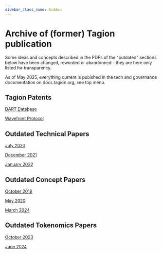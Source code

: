 ```yaml
---
sidebar_class_name: hidden
---
```

# Archive of (former) Tagion publication 

Some ideas and concepts described in the PDFs of the "outdated" sections below have been changed, reworded or abandonned - they are here only listed for transparency. 

As of May 2025, everything current is pubished in the tech and governance documentation on docs.tagion.org, see top menu. 

## Tagion Patents

[DART Database](https://github.com/tagion/tagion/blob/e4a0e5f3c51d303c00562a6c63306174998e1630/docs/static/DART_Patent_EP_3790224_A1.pdf)

[Wavefront Protocol](https://github.com/tagion/tagion/blob/e4a0e5f3c51d303c00562a6c63306174998e1630/docs/static/Wavefront_Patent_EP_3851974_A1.pdf)

## Outdated Technical Papers

[July 2020](https://github.com/tagion/tagion/blob/2d7cf36d89eb2e9213b1e8b4e375a3786e373650/docs/static/Tagion_2020_July_Tech.pdf)

[December 2021](https://github.com/tagion/tagion/blob/2d7cf36d89eb2e9213b1e8b4e375a3786e373650/docs/static/Tagion_2021_Dec_Tech.pdf)

[January 2022](https://github.com/tagion/tagion/blob/2d7cf36d89eb2e9213b1e8b4e375a3786e373650/docs/static/Tagion_2022_Jan_Tech.pdf)


## Outdated Concept Papers

[October 2019](https://github.com/tagion/tagion/blob/2d7cf36d89eb2e9213b1e8b4e375a3786e373650/docs/static/Tagion_2019_Oct_Intro.pdf)

[May 2020](https://github.com/tagion/tagion/blob/2d7cf36d89eb2e9213b1e8b4e375a3786e373650/docs/static/Tagion_2020_May_Concept.pdf)

[March 2024](https://github.com/tagion/tagion/blob/2d7cf36d89eb2e9213b1e8b4e375a3786e373650/docs/static/Tagion_2024_March_Tech_Concept.pdf)


## Outdated Tokenomics Papers

[October 2023](https://github.com/tagion/tagion/blob/b0b201b56d1a8c4c7f435c76a3d8faa0bf3d8855/docs/static/Tagion_Tokenomics_2023.pdf)

[June 2024](https://github.com/tagion/tagion/blob/b0b201b56d1a8c4c7f435c76a3d8faa0bf3d8855/docs/static/Tagion_Tokenomics_June_2024.pdf)

